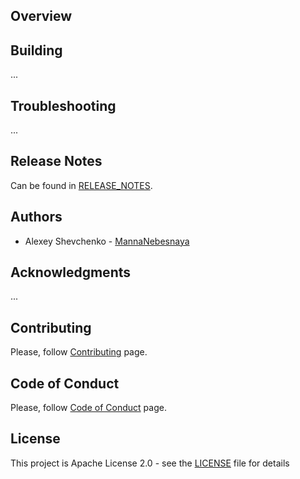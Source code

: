 ## Overview

## Building
...

## Troubleshooting
...

## Release Notes
Can be found in [RELEASE_NOTES](RELEASE_NOTES.md).

## Authors
* Alexey Shevchenko - [MannaNebesnaya](https://github.com/MannaNebesnaya)

## Acknowledgments
...

## Contributing
Please, follow [Contributing](CONTRIBUTING.md) page.

## Code of Conduct
Please, follow [Code of Conduct](CODE_OF_CONDUCT.md) page.

## License
This project is Apache License 2.0 - see the [LICENSE](LICENSE) file for details
